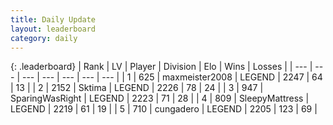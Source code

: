 ```yaml
---
title: Daily Update
layout: leaderboard
category: daily
---
```


{: .leaderboard}
| Rank | LV | Player | Division | Elo | Wins | Losses |
| --- | --- | --- | --- | --- | --- | --- |
| <span data-change="2">1</span> | 625 | <span title="ID: 410122">maxmeister2008</span> | LEGEND | <span data-change="37">2247</span> | <span data-change="17">64</span> | <span data-change="3">13</span> |
| <span data-change="5">2</span> | 2152 | <span title="ID: 353063">Sktima</span> | LEGEND | <span data-change="48">2226</span> | <span data-change="14">78</span> | <span data-change="2">24</span> |
| <span data-change="-2">3</span> | 947 | <span title="ID: 402846">SparingWasRight</span> | LEGEND | <span data-change="0">2223</span> | <span data-change="0">71</span> | <span data-change="0">28</span> |
| <span data-change="1">4</span> | 809 | <span title="ID: 153129">SleepyMattress</span> | LEGEND | <span data-change="17">2219</span> | <span data-change="4">61</span> | <span data-change="1">19</span> |
| <span data-change="-1">5</span> | 710 | <span title="ID: 54134">cungadero</span> | LEGEND | <span data-change="0">2205</span> | <span data-change="0">123</span> | <span data-change="0">69</span> |